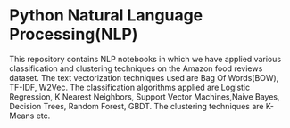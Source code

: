 # Python Natural Language Processing(NLP)
This repository contains NLP notebooks in which we have applied various classification and clustering techniques on the Amazon food reviews dataset.
The text vectorization techniques used are Bag Of Words(BOW), TF-IDF, W2Vec.
The classification algorithms applied are Logistic Regression, K Nearest Neighbors, Support Vector Machines,Naive Bayes, Decision Trees, Random Forest, GBDT.
The clustering techniques are K-Means etc.
